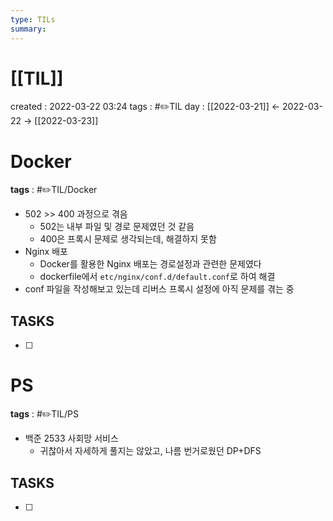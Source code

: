 ```yaml
---
type: TILs
summary: 
---
```


# [[TIL]]
created : 2022-03-22 03:24
tags : #✏️TIL
day : [[2022-03-21]] ← 2022-03-22 → [[2022-03-23]]

# Docker
**tags** : #✏️TIL/Docker 
- 502 >> 400 과정으로 겪음
	- 502는 내부 파일 및 경로 문제였던 것 같음
	- 400은 프록시 문제로 생각되는데, 해결하지 못함
- Nginx 배포
	- Docker를 활용한 Nginx 배포는 경로설정과 관련한 문제였다
	- dockerfile에서 `etc/nginx/conf.d/default.conf`로 하여 해결
- conf 파일을 작성해보고 있는데 리버스 프록시 설정에 아직 문제를 겪는 중

## TASKS
- [ ] 

# PS 
**tags** : #✏️TIL/PS
- 백준 2533 사회망 서비스
	- 귀찮아서 자세하게 풀지는 않았고, 나름 번거로웠던 DP+DFS

## TASKS
- [ ] 
